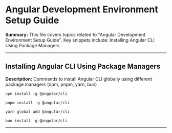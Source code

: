 # Angular Development Environment Setup Guide

**Summary:** This file covers topics related to "Angular Development Environment Setup Guide". Key snippets include: Installing Angular CLI Using Package Managers.

---

## Installing Angular CLI Using Package Managers

**Description:** Commands to install Angular CLI globally using different package managers (npm, pnpm, yarn, bun)

```shell
npm install -g @angular/cli
```

```shell
pnpm install -g @angular/cli
```

```shell
yarn global add @angular/cli
```

```shell
bun install -g @angular/cli
```

---